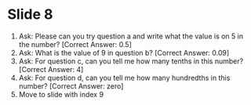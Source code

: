 # Slide 8

1. Ask: Please can you try question a and write what the value is on 5 in the number? [Correct Answer: 0.5]
3. Ask: What is the value of 9 in question b? [Correct Answer: 0.09]
5. Ask: For question c, can you tell me how many tenths in this number? [Correct Answer: 4]
7. Ask: For question d, can you tell me how many hundredths in this number? [Correct Answer: zero]
9. Move to slide with index 9
